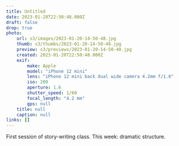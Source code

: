 ```yaml
---
title: Untitled
date: 2023-01-20T22:50:48.000Z
draft: false
drop: true
photo:
    url: s3/images/2023-01-20-14-50-48.jpg
    thumb: s3/thumbs/2023-01-20-14-50-48.jpg
    preview: s3/previews/2023-01-20-14-50-48.jpg
    created: 2023-01-20T22:50:48.000Z
    exif:
        make: Apple
        model: "iPhone 12 mini"
        lens: "iPhone 12 mini back dual wide camera 4.2mm f/1.6"
        iso: 200
        aperture: 1.6
        shutter_speed: 1/60
        focal_length: "4.2 mm"
        gps: null
    title: null
    caption: null
links: []
---
```


First session of story-writing class. This week: dramatic structure.
